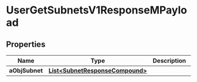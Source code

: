 

# UserGetSubnetsV1ResponseMPayload

## Properties

Name | Type | Description | Notes
------------ | ------------- | ------------- | -------------
**aObjSubnet** | [**List&lt;SubnetResponseCompound&gt;**](SubnetResponseCompound.md) |  | 




